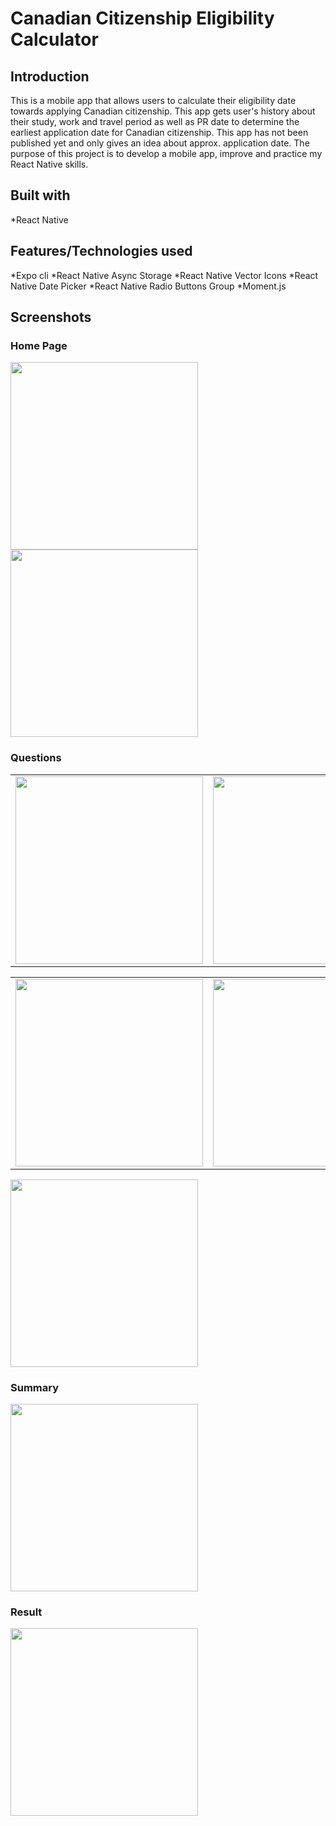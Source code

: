 # Canadian Citizenship Eligibility Calculator

## Introduction

This is a mobile app that allows users to calculate their eligibility date towards applying Canadian citizenship. This app gets user's history about their study, work and travel period as well as PR date to determine the earliest application date for Canadian citizenship. This app has not been published yet and only gives an idea about approx. application date. The purpose of this project is to develop a mobile app, improve and practice my React Native skills.

## Built with

\*React Native

## Features/Technologies used

*Expo cli
*React Native Async Storage
*React Native Vector Icons
*React Native Date Picker
*React Native Radio Buttons Group
*Moment.js

## Screenshots

### Home Page

<!-- <table>
 <tr>
  <td><img src="./_screenshots/home-page.png" width="300"/></td>
  <td><img src="./_screenshots/home-page-history.png" width="300"/></td>
 </tr>
</table> -->
<span>
<img src="./_screenshots/home-page.png" width="300"/>
<img src="./_screenshots/home-page-history.png" width="300"/>
</span>

### Questions

<table>
 <tr>
   <td><img src="./_screenshots/study-question.png" width="300"/></td>
   <td><img src="./_screenshots/date-picker.png" width="300"/></td>
 </tr>
</table>

<table>
 <tr>
   <td><img src="./_screenshots/date-picker.png" width="300"/></td>
   <td><img src="./_screenshots/pr-date.png" width="300"/></td>
 </tr>
</table>

 <img src="./_screenshots/travel.png" width="300"/>

### Summary

<img src="./_screenshots/summary.png" width="300"/>

### Result

<img src="./_screenshots/result.png" width="300"/>

